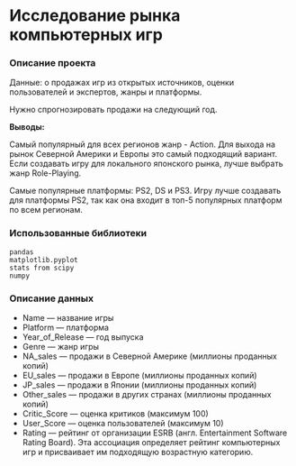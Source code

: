 # Исследование рынка компьютерных игр

### Описание проекта
Данные: о продажах игр из открытых источников, оценки пользователей и экспертов, жанры и платформы.

Нужно спрогнозировать продажи на следующий год.

**Выводы:**

Самый популярный для всех регионов жанр - Action. Для выхода на рынок Северной Америки и Европы это самый подходящий
вариант. Если создавать игру для локального японского рынка, лучше выбрать жанр Role-Playing.

Самые популярные платформы: PS2, DS и PS3.
Игру лучше создавать для платформы PS2, так как она входит в топ-5 популярных платформ по всем регионам.

### Использованные библиотеки

```
pandas
matplotlib.pyplot
stats from scipy
numpy
```
### Описание данных

   - Name — название игры
   - Platform — платформа
   - Year_of_Release — год выпуска
   - Genre — жанр игры
   - NA_sales — продажи в Северной Америке (миллионы проданных копий)
   - EU_sales — продажи в Европе (миллионы проданных копий)
   - JP_sales — продажи в Японии (миллионы проданных копий)
   - Other_sales — продажи в других странах (миллионы проданных копий)
   - Critic_Score — оценка критиков (максимум 100)
   - User_Score — оценка пользователей (максимум 10)
   - Rating — рейтинг от организации ESRB (англ. Entertainment Software Rating Board). Эта ассоциация определяет 
   рейтинг компьютерных игр и присваивает им подходящую возрастную категорию.
